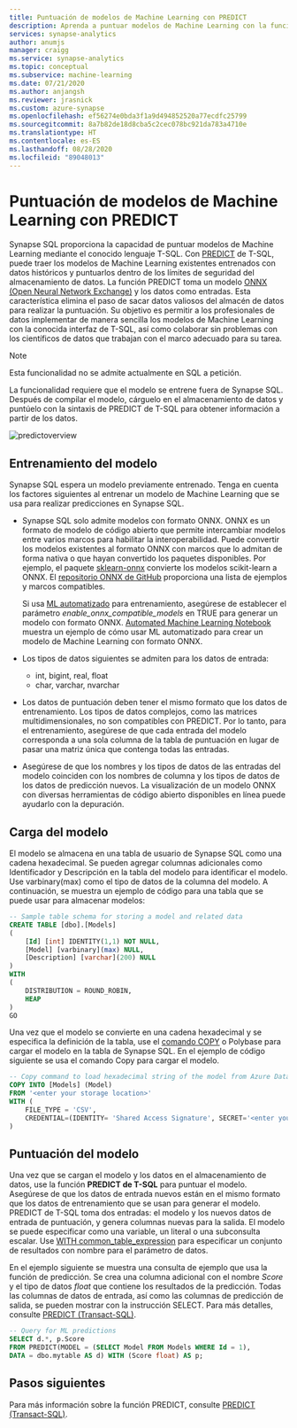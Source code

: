 ```yaml
---
title: Puntuación de modelos de Machine Learning con PREDICT
description: Aprenda a puntuar modelos de Machine Learning con la función PREDICT de T-SQL en Synapse SQL.
services: synapse-analytics
author: anumjs
manager: craigg
ms.service: synapse-analytics
ms.topic: conceptual
ms.subservice: machine-learning
ms.date: 07/21/2020
ms.author: anjangsh
ms.reviewer: jrasnick
ms.custom: azure-synapse
ms.openlocfilehash: ef56274e0bda3f1a9d494852520a77ecdfc25799
ms.sourcegitcommit: 8a7b82de18d8cba5c2cec078bc921da783a4710e
ms.translationtype: HT
ms.contentlocale: es-ES
ms.lasthandoff: 08/28/2020
ms.locfileid: "89048013"
---
```

# <a name="score-machine-learning-models-with-predict"></a>Puntuación de modelos de Machine Learning con PREDICT

Synapse SQL proporciona la capacidad de puntuar modelos de Machine Learning mediante el conocido lenguaje T-SQL. Con [PREDICT](https://docs.microsoft.com/sql/t-sql/queries/predict-transact-sql?view=azure-sqldw-latest) de T-SQL, puede traer los modelos de Machine Learning existentes entrenados con datos históricos y puntuarlos dentro de los límites de seguridad del almacenamiento de datos. La función PREDICT toma un modelo [ONNX (Open Neural Network Exchange)](https://onnx.ai/) y los datos como entradas. Esta característica elimina el paso de sacar datos valiosos del almacén de datos para realizar la puntuación. Su objetivo es permitir a los profesionales de datos implementar de manera sencilla los modelos de Machine Learning con la conocida interfaz de T-SQL, así como colaborar sin problemas con los científicos de datos que trabajan con el marco adecuado para su tarea.

> [!NOTE]
> Esta funcionalidad no se admite actualmente en SQL a petición.

La funcionalidad requiere que el modelo se entrene fuera de Synapse SQL. Después de compilar el modelo, cárguelo en el almacenamiento de datos y puntúelo con la sintaxis de PREDICT de T-SQL para obtener información a partir de los datos.

![predictoverview](./media/sql-data-warehouse-predict/datawarehouse-overview.png)

## <a name="training-the-model"></a>Entrenamiento del modelo

Synapse SQL espera un modelo previamente entrenado. Tenga en cuenta los factores siguientes al entrenar un modelo de Machine Learning que se usa para realizar predicciones en Synapse SQL.

- Synapse SQL solo admite modelos con formato ONNX. ONNX es un formato de modelo de código abierto que permite intercambiar modelos entre varios marcos para habilitar la interoperabilidad. Puede convertir los modelos existentes al formato ONNX con marcos que lo admitan de forma nativa o que hayan convertido los paquetes disponibles. Por ejemplo, el paquete [sklearn-onnx](https://github.com/onnx/sklearn-onnx) convierte los modelos scikit-learn a ONNX. El [repositorio ONNX de GitHub](https://github.com/onnx/tutorials#converting-to-onnx-format) proporciona una lista de ejemplos y marcos compatibles.

   Si usa [ML automatizado](https://docs.microsoft.com/azure/machine-learning/concept-automated-ml) para entrenamiento, asegúrese de establecer el parámetro *enable_onnx_compatible_models* en TRUE para generar un modelo con formato ONNX. [Automated Machine Learning Notebook](https://github.com/Azure/MachineLearningNotebooks/blob/master/how-to-use-azureml/automated-machine-learning/classification-bank-marketing-all-features/auto-ml-classification-bank-marketing-all-features.ipynb) muestra un ejemplo de cómo usar ML automatizado para crear un modelo de Machine Learning con formato ONNX.

- Los tipos de datos siguientes se admiten para los datos de entrada:
    - int, bigint, real, float
    - char, varchar, nvarchar

- Los datos de puntuación deben tener el mismo formato que los datos de entrenamiento. Los tipos de datos complejos, como las matrices multidimensionales, no son compatibles con PREDICT. Por lo tanto, para el entrenamiento, asegúrese de que cada entrada del modelo corresponda a una sola columna de la tabla de puntuación en lugar de pasar una matriz única que contenga todas las entradas.

- Asegúrese de que los nombres y los tipos de datos de las entradas del modelo coinciden con los nombres de columna y los tipos de datos de los datos de predicción nuevos. La visualización de un modelo ONNX con diversas herramientas de código abierto disponibles en línea puede ayudarlo con la depuración.

## <a name="loading-the-model"></a>Carga del modelo

El modelo se almacena en una tabla de usuario de Synapse SQL como una cadena hexadecimal. Se pueden agregar columnas adicionales como Identificador y Descripción en la tabla del modelo para identificar el modelo. Use varbinary(max) como el tipo de datos de la columna del modelo. A continuación, se muestra un ejemplo de código para una tabla que se puede usar para almacenar modelos:

```sql
-- Sample table schema for storing a model and related data
CREATE TABLE [dbo].[Models]
(
    [Id] [int] IDENTITY(1,1) NOT NULL,
    [Model] [varbinary](max) NULL,
    [Description] [varchar](200) NULL
)
WITH
(
    DISTRIBUTION = ROUND_ROBIN,
    HEAP
)
GO

```

Una vez que el modelo se convierte en una cadena hexadecimal y se especifica la definición de la tabla, use el [comando COPY](https://docs.microsoft.com/sql/t-sql/statements/copy-into-transact-sql?view=azure-sqldw-latest) o Polybase para cargar el modelo en la tabla de Synapse SQL. En el ejemplo de código siguiente se usa el comando Copy para cargar el modelo.

```sql
-- Copy command to load hexadecimal string of the model from Azure Data Lake storage location
COPY INTO [Models] (Model)
FROM '<enter your storage location>'
WITH (
    FILE_TYPE = 'CSV',
    CREDENTIAL=(IDENTITY= 'Shared Access Signature', SECRET='<enter your storage key here>')
)
```

## <a name="scoring-the-model"></a>Puntuación del modelo

Una vez que se cargan el modelo y los datos en el almacenamiento de datos, use la función **PREDICT de T-SQL** para puntuar el modelo. Asegúrese de que los datos de entrada nuevos están en el mismo formato que los datos de entrenamiento que se usan para generar el modelo. PREDICT de T-SQL toma dos entradas: el modelo y los nuevos datos de entrada de puntuación, y genera columnas nuevas para la salida. El modelo se puede especificar como una variable, un literal o una subconsulta escalar. Use [WITH common_table_expression](https://docs.microsoft.com/sql/t-sql/queries/with-common-table-expression-transact-sql?view=sql-server-ver15) para especificar un conjunto de resultados con nombre para el parámetro de datos.

En el ejemplo siguiente se muestra una consulta de ejemplo que usa la función de predicción. Se crea una columna adicional con el nombre *Score* y el tipo de datos *float* que contiene los resultados de la predicción. Todas las columnas de datos de entrada, así como las columnas de predicción de salida, se pueden mostrar con la instrucción SELECT. Para más detalles, consulte [PREDICT (Transact-SQL)](https://docs.microsoft.com/sql/t-sql/queries/predict-transact-sql?view=azure-sqldw-latest).

```sql
-- Query for ML predictions
SELECT d.*, p.Score
FROM PREDICT(MODEL = (SELECT Model FROM Models WHERE Id = 1),
DATA = dbo.mytable AS d) WITH (Score float) AS p;
```

## <a name="next-steps"></a>Pasos siguientes

Para más información sobre la función PREDICT, consulte [PREDICT (Transact-SQL)](https://docs.microsoft.com/sql/t-sql/queries/predict-transact-sql?view=azure-sqldw-latest).
